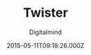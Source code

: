 ---
layout: JamstackTheme
title: Twister
github: https://github.com/DigitalMindCH/twister
demo: https://digitalmind.ch/themes/twister-jekyll-theme/demo/
author: Digitalmind
ssg: Jekyll
date: 2015-05-11T09:18:26.000Z
description: a free multimedia jekyll theme
stale: true
disabled_reason: error checking demo url
disabled: true
---
